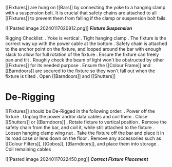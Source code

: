 [[Fixtures]] are hung on [[Bars]] by connecting the yoke to a hanging clamp with a suspension bolt. It is crucial that safety chains are attached to all [[Fixtures]] to prevent them from falling if the clamp or suspension bolt fails. 

![[Pasted image 20240117020812.png]]
***Fixture Suspension***

Rigging Checklist:
 . Yoke is vertical
 . Tight hanging clamp
 . The fixture is the correct way up with the power cable at the bottom
 . Safety chain is attached to the anchor point on the fixture, and looped around the bar with enough slack to allow for full rotation of the fixture
 . Ensure the fixture can freely pan and tilt
 . Roughly check the beam of light won't be obstructed by other [[Fixtures]] for its needed purpose
 . Ensure the [[Colour Frame]] and [[Barndoors]] are secured to the fixture so they won't fall out when the fixture is tilted
 . Open [[Barndoors]] and [[Shutters]] 

# De-Rigging 

[[Fixtures]] should be De-Rigged in the following order:
 . Power off the fixture
 . Unplug the power and/or data cables and coil them
 . Close [[Shutters]] or [[Barndoors]] 
 . Rotate fixture to vertical position
 . Remove the safety chain from the bar, and coil it, while still attached to the fixture
 . Loosen hanging clamp wing nut
 . Take the fixture off the bar and place it in its road case or lens down on the floor
 . Remove any accessories such as [[Colour Filters]], [[Gobos]], [[Barndoors]], and place them into storage
 . Coil remaining cables

![[Pasted image 20240117022450.png]]
***Correct Fixture Placement***

